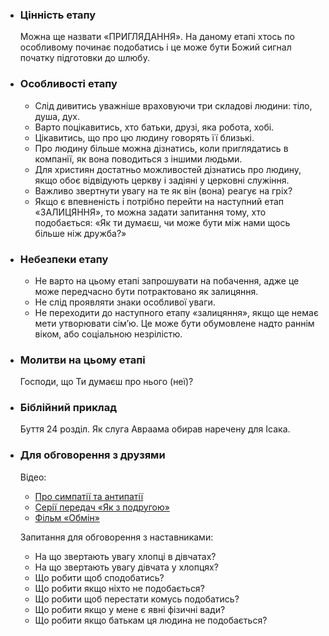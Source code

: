 -   ### Цінність етапу

    Можна ще назвати «ПРИГЛЯДАННЯ». На даному етапі хтось по особливому починає подобатись і це може бути Божий сигнал початку підготовки до шлюбу.

-   ### Особливості етапу

    -   Слід дивитись уважніше враховуючи три складові людини: тіло, душа, дух.
    -   Варто поцікавитись, хто батьки, друзі, яка робота, хобі.
    -   Цікавитись, що про цю людину говорять її близькі.
    -   Про людину більше можна дізнатись, коли приглядатись в компанії, як вона поводиться з іншими людьми.
    -   Для християн достатньо можливостей дізнатись про людину, якщо обоє відвідують церкву і задіяні у церковні служіння.
    -   Важливо звертнути увагу на те як він (вона) реагує на гріх?
    -   Якщо є впевненість і потрібно перейти на наступний етап «ЗАЛИЦЯННЯ», то можна задати запитання тому, хто подобається: «Як ти думаєш, чи може бути між нами щось більше ніж дружба?»

-   ### Небезпеки етапу

    -   Не варто на цьому етапі запрошувати на побачення, адже це може передчасно бути потрактовано як залицяння.
    -   Не слід проявляти знаки особливої уваги.
    -   Не переходити до наступного етапу «залицяння», якщо ще немає мети утворювати сім’ю. Це може бути обумовлене надто раннім віком, або соціальною незрілістю.

-   ### Молитви на цьому етапі

    Господи, що Ти думаєш про нього (неї)?

-   ### Біблійний приклад

    Буття 24 розділ. Як слуга Авраама обирав наречену для Ісака.

-   ### Для обговорення з друзями

    Відео:

    -   [Про симпатії та антипатії](https://youtube.com/watch?v=Khv3BjBbhxg&feature=share)
    -   [Серії передач «Як з подругою»](https://youtube.com/watch?v=Khv3BjBbhxg&feature=share)
    -   [Фільм «Обмін»](https://bogvideo.com/movies/obmen-2020/)

    Запитання для обговорення з наставниками:

    -   На що звертають увагу хлопці в дівчатах?
    -   На що звертають увагу дівчата у хлопцях?
    -   Що робити щоб сподобатись?
    -   Що робити якщо ніхто не подобається?
    -   Що робити щоб перестати комусь подобатись?
    -   Що робити якщо у мене є явні фізичні вади?
    -   Що робити якщо батькам ця людина не подобається?
